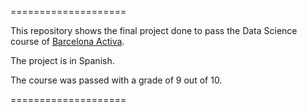 ====================

This repository shows the final project done to pass the Data Science  course of [Barcelona Activa](https://www.barcelonactiva.cat/es/itacademy).  

The project is in Spanish.

The course was passed with a grade of 9 out of 10.

====================
